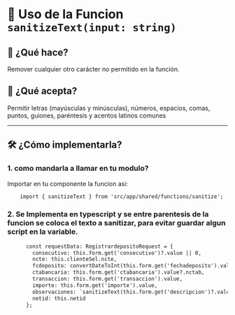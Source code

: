 # 📏 Uso de la Funcion `sanitizeText(input: string)`

## 🎯 ¿Qué hace?

Remover cualquier otro carácter no permitido en la función.

## 🔧 ¿Qué acepta?

Permitir letras (mayúsculas y minúsculas), números, espacios, comas, puntos, guiones, paréntesis y acentos latinos comunes

---

## 🛠️ ¿Cómo implementarla?

### 1. como mandarla a llamar en tu modulo?

Importar en tu componente la funcion asi:

```html
    import { sanitizeText } from 'src/app/shared/functions/sanitize';
```

### 2. Se Implementa en typescript y se entre parentesis de la funcion se coloca el texto a sanitizar, para evitar guardar algun script en la variable.

```html
      const requestData: RegistrardepositoRequest = {
        consecutivo: this.form.get('consecutivo')?.value || 0,
        ncte: this.clienteSel.ncte,
        fcdeposito: convertDateToInt(this.form.get('fechadeposito').value),
        ctabancaria: this.form.get('ctabancaria').value?.nctab,
        transaccion: this.form.get('transaccion').value,
        importe: this.form.get('importe').value,
        observaciones: `sanitizeText(this.form.get('descripcion')?.value || '')`,
        netid: this.netid
      };
```
